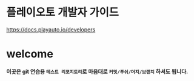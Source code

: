 # 플레이오토 개발자 가이드 
https://docs.playauto.io/developers

# welcome
**이곳은 git 연습용 `테스트 리포지토리`로 마음대로 `커밋/푸쉬/머지/브랜치` 하셔도 됩니다.**
